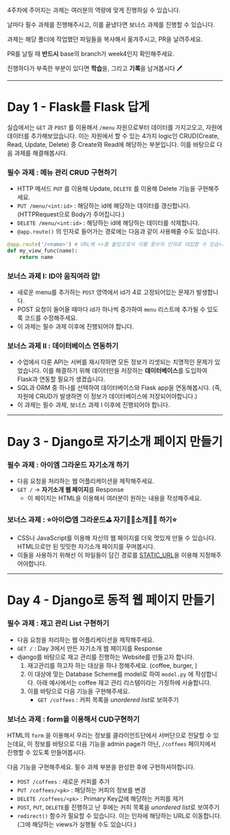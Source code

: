 4주차에 주어지는 과제는 여러분의 역량에 맞게 진행하실 수 있습니다.

날마다 필수 과제를 진행해주시고, 이를 끝냈다면 보너스 과제를 진행할 수 있습니다.

과제는 해당 폴더에 작업했던 파일들을 복사해서 옮겨주시고, PR을 날려주세요.

PR를 날릴 때 **반드시** base의 branch가 week4인지 확인해주세요.

진행하다가 부족한 부분이 있다면 **학습**을, 그리고 **기록**을 남겨봅시다 🖊

---

# Day 1 - Flask를 Flask 답게

실습에서는 `GET` 과 `POST` 를 이용해서 `/menu` 자원으로부터 데이터를 가지고오고, 자원에 데이터를 추가해보았습니다. 이는 자원에서 할 수 있는 4가지 logic인 CRUD(Create, Read, Update, Delete) 중 Create와 Read에 해당하는 부분입니다. 이를 바탕으로 다음 과제를 해결해봅시다.

### 필수 과제 : 메뉴 관리 CRUD 구현하기

- HTTP 메서드 `PUT` 를 이용해 Update, `DELETE` 를 이용해 Delete 기능을 구현해주세요.
- `PUT /menu/<int:id>` : 해당하는 id에 해당하는 데이터를 갱신합니다. (HTTPRequest으로 Body가 주어집니다.)
- `DELETE /menu/<int:id>` : 해당하는 id에 해당하는 데이터를 삭제합니다.
- `@app.route()` 의 인자로 들어가는 경로에는 다음과 같이 사용해줄 수도 있습니다.

```python
@app.route('/<name>') # URL에 <>를 붙임으로서 이를 함수의 인자로 대입할 수 있습니다.
def my_view_func(name):
    return name
```

### 보너스 과제 I: ID야 움직여라 얍!

- 새로운 menu를 추가하는 `POST` 영역에서 id가 4로 고정되어있는 문제가 발생합니다.
- POST 요청이 들어올 때마다 id가 하나씩 증가하여 `menu` 리스트에 추가될 수 있도록 코드를 수정해주세요.
- 이 과제는 필수 과제 이후에 진행되어야 합니다.

### 보너스 과제 II : 데이터베이스 연동하기

- 수업에서 다룬 API는 서버를 재시작하면 모든 정보가 리셋되는 치명적인 문제가 있었습니다. 이를 해결하기 위해 데이터만을 저장하는 **데이터베이스**를 도입하여 Flask과 연동할 필요가 생겼습니다.
- SQL과 ORM 중 하나를 선택하여 데이터베이스와 Flask app을 연동해봅시다. (즉, 자원에 CRUD가 발생하면 이 정보가 데이터베이스에 저장되어야합니다.)
- 이 과제는 필수 과제, 보너스 과제 I 이후에 진행되어야 합니다.

---

# Day 3 - Django로 자기소개 페이지 만들기

### 필수 과제 : 아이엠 그라운드 자기소개 하기

- 다음 요청을 처리하는 웹 어플리케이션을 제작해주세요.
- `GET /` → **자기소개 웹 페이지**를 Response
    - 이 페이지는 HTML을 이용해서 여러분이 원하는 내용을 작성해주세요.

### 보너스 과제 : ⭐️아이😊엠 그라운드⛳️ 자기💁‍♀️소개💁‍♂️ 하기⭐️

- CSS나 JavaScript를 이용해 자신의 웹 페이지를 더욱 멋있게 만들 수 있습니다. HTML으로만 된 밋밋한 자기소개 페이지를 꾸며봅시다.
- 이들을 사용하기 위해선 이 파일들이 담긴 경로를 [STATIC_URL](https://docs.djangoproject.com/en/3.1/howto/static-files/)을 이용해 지정해주어야합니다.

---

# Day 4 - Django로 동적 웹 페이지 만들기

### 필수 과제 : 재고 관리 List 구현하기

- 다음 요청을 처리하는 웹 어플리케이션을 제작해주세요.
- `GET /` : Day 3에서 만든 자기소개 웹 페이지를 Response
- django를 바탕으로 재고 관리를 진행하는 Website를 만들고자 합니다.
    1. 재고관리를 하고자 하는 대상을 하나 정해주세요. (coffee, burger, )
    2. 이 대상에 맞는 Database Scheme를 model로 하여 `model.py` 에 작성합니다. 
    아래 예시에서는 coffee 재고 관리 리스템이라는 가정하에 서술합니다.
    3. 이를 바탕으로 다음 기능을 구현해주세요.
        - `GET /coffees` : 커피 목록을 *unordered list*로 보여주기

### 보너스 과제 : form을 이용해서 CUD구현하기

HTML의 `form` 을 이용해서 우리는 정보를 클라이언트단에서 서버단으로 전달할 수 있는데요, 이 정보를 바탕으로 다음 기능을 admin page가 아닌, `/coffees` 페이지에서 진행할 수 있도록 만들어봅시다.

다음 기능을 구현해주세요. 필수 과제 부분을 완성한 후에 구현하셔야합니다.

- `POST /coffees`  : 새로운 커피를 추가
- `PUT /coffees/<pk>` : 해당하는 커피의 정보를 변경
- `DELETE /coffees/<pk>` : Primary Key값에 해당하는 커피를 제거
- `POST`, `PUT`, `DELETE`를 진행하고 난 후에는 커피 목록을 *unordered list*로 보여주기
- `redirect()` 함수가 필요할 수 있습니다. 이는 인자에 해당하는 URL로 이동합니다. (그에 해당하는 views가 실행될 수도 있습니다.)